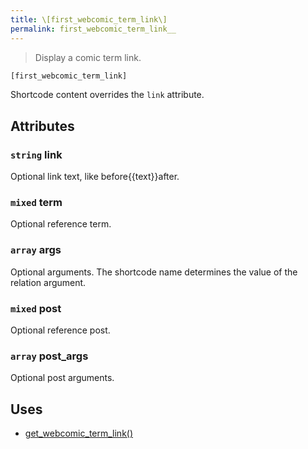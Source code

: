 ```yaml
---
title: \[first_webcomic_term_link\]
permalink: first_webcomic_term_link__
---
```


> Display a comic term link.

```php
[first_webcomic_term_link]
```

Shortcode content overrides the `link` attribute.

## Attributes

### `string` link
Optional link text, like before{{text}}after.

### `mixed` term
Optional reference term.

### `array` args
Optional arguments. The shortcode name determines the
value of the relation argument.

### `mixed` post
Optional reference post.

### `array` post_args
Optional post arguments.

## Uses
- [get_webcomic_term_link()](get_webcomic_term_link())
